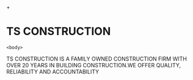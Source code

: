 +<!DOCTYPE html>
<html>
  <head>
    <h1>TS CONSTRUCTION</h1>
<meta charset="UTF-8">
</head>
  
    <body>
<p1>TS CONSTRUCTION IS A FAMILY OWNED CONSTRUCTION FIRM WITH OVER 20 YEARS IN BUILDING CONSTRUCTION.WE OFFER QUALITY, RELIABILITY AND ACCOUNTABILITY</p1>
</body>
<html>

